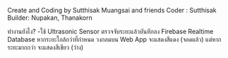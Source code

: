 Create and Coding by Sutthisak Muangsai and friends
Coder : Sutthisak
Builder: Nupakan, Thanakorn

ทำงานยังไง?
-ใช้ Ultrasonic Sensor ตรวจจับระยะแล้วบันทึกลง Firebase Realtime Database หากระยะใกล้กว่าที่กำหนด วงกลมบน Web App จะแสดงสีแดง (จอดแล้ว) แต่หากระยะมากกว่า
จะแสดงสีเขียว (ว่าง)
